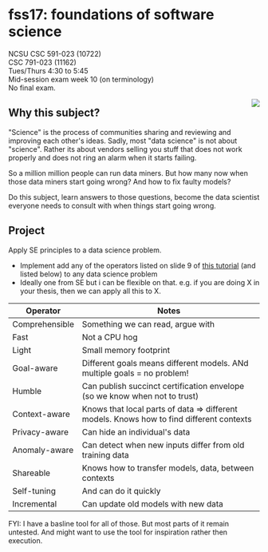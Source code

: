 # fss17: foundations of software science

NCSU CSC 591-023 (10722)  
CSC 791-023 (11162)  
Tues/Thurs 4:30 to 5:45  
Mid-session exam week 10 (on terminology)    
No final exam.

<img align=right src="https://github.com/txt/fss16/raw/master/img/science.png">


## Why this subject?


"Science" is the process of communities sharing and reviewing and improving each other's ideas. Sadly, most "data science" is not about "science". Rather its about vendors selling you stuff that does not work properly and does not
ring an alarm when it starts failing.

So a million million people can run data miners. But how many  now when those data miners start going wrong? And how to fix faulty models?

Do this subject, learn answers to those questions, become the data scientist everyone needs to consult with  when things start going wrong.


 

## Project

Apply SE principles to a data science problem. 

- Implement add any of the operators listed on slide 9 of [this tutorial](http://tiny.cc/timm) (and listed below) to any 
  data science problem 
- Ideally one from SE but i can be flexible on that. e.g. if you are doing X in your thesis, then we can apply all this to X.


  
Operator | Notes
------|--------
Comprehensible | Something we can read, argue with
Fast | Not a CPU hog
Light |Small memory footprint 
Goal-aware |Different goals means different models. ANd multiple goals = no problem!
Humble | Can publish succinct certification envelope (so we know when not to trust)
Context-aware | Knows that local parts of data ⇒ different models. Knows how to find different contexts
Privacy-aware | Can hide an individual's data
Anomaly-aware | Can detect when new inputs differ from old training data
Shareable | Knows how to transfer models, data, between contexts
Self-tuning | And can do it quickly
Incremental | Can update old models with new data


FYI: I have a basline tool for all of those. But most parts of it remain untested. And might want to use
         the tool for inspiration rather then execution.
 


